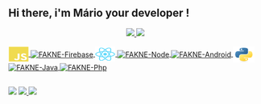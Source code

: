 ## Hi there, i'm Mário your developer !
<div align="center">
  <a href="https://github.com/FAKNE">
  <img height="170em" src="https://github-readme-stats.vercel.app/api?username=FAKNE&show_icons=true&theme=gruvbox&include_all_commits=true&count_private=true&bg_color=151515&text_color=9f9f9f&border_color=30363d&count_private=true&hide=contribs"/>
  <img height="170em" src="https://github-readme-stats.vercel.app/api/top-langs/?username=rafaballerini&layout=compact&langs_count=7&theme=gruvbox&bg_color=151515&text_color=9f9f9f&border_color=30363d"/>
</div>
 
<div style="display: inline_block"><br>
  <img align="center" alt="FAKNE-Js" height="30" width="40" src="https://raw.githubusercontent.com/devicons/devicon/master/icons/javascript/javascript-plain.svg">
  <img align="center" alt="FAKNE-Firebase" height="30" width="40" src="https://cdn.jsdelivr.net/gh/devicons/devicon/icons/firebase/firebase-plain.svg" />
  <img align="center" alt="FAKNE-React" height="30" width="40" src="https://raw.githubusercontent.com/devicons/devicon/master/icons/react/react-original.svg">
  <img align="center" alt="FAKNE-Node" height="30" width="40" src="https://cdn.jsdelivr.net/gh/devicons/devicon/icons/nodejs/nodejs-original.svg" />
  <img align="center" alt="FAKNE-Android" height="33" width="43" src="https://cdn.jsdelivr.net/gh/devicons/devicon/icons/android/android-plain.svg" />
  <img align="center" alt="FAKNE-Python" height="33" width="43" src="https://raw.githubusercontent.com/devicons/devicon/master/icons/python/python-original.svg">
  <img align="center" alt="FAKNE-Java" height="30" width="40" src="https://cdn.jsdelivr.net/gh/devicons/devicon/icons/spring/spring-original.svg" />
  <img align="center" alt="FAKNE-Php" height="45" width="55" src="https://cdn.jsdelivr.net/gh/devicons/devicon/icons/php/php-original.svg" />
</div>
  
  ##
  
<div> 
  <a href="https://www.linkedin.com/in/rafaella-ballerini-45875016a" target="_blank"><img src="https://img.shields.io/badge/-LinkedIn-%230077B5?style=for-the-badge&logo=linkedin&logoColor=white" target="_blank"></a> 
   <a href = "mailto:daltondionisio@gmail.com"><img src="https://img.shields.io/badge/-Gmail-%23333?style=for-the-badge&logo=gmail&logoColor=white" target="_blank">
  </a>
  <a href="https://instagram.com/f.a.k.n.e_mario" target="_blank"><img src="https://img.shields.io/badge/Instagram-E4405F?style=for-the-badge&logo=instagram&logoColor=white" target="_blank"></a>
</div>
